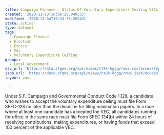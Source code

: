 ```yaml
---
title: Campaign Finance - Status Of Voluntary Expenditure Ceiling VECs
created: '2020-11-10T16:56:25.849535'
modified: '2020-12-04T19:33:26.265491'
state: active
type: dataset
tags:
  - Campaign Finance
  - Election
  - Ethics
  - Vec
  - Voluntary Expenditure Ceiling
groups:
  - Local Government
csv_url: 'https://data.sfgov.org/api/views/ct8k-kggq/rows.csv?accessType=DOWNLOAD'
json_url: 'https://data.sfgov.org/api/views/ct8k-kggq/rows.json?accessType=DOWNLOAD'
layout: post

---
```

Under S.F. Campaign and Governmental Conduct Code 1.128, a candidate who wishes to accept the voluntary expenditure ceiling must file Form SFEC-128 no later than the deadline for filing nomination papers. In a race where at least one candidate has accepted the VEC, all candidates running for office in the same race must file Form SFEC 134(b) within 24 hours of receiving contributions, making expenditures, or having funds that exceed 100 percent of the applicable VEC.
